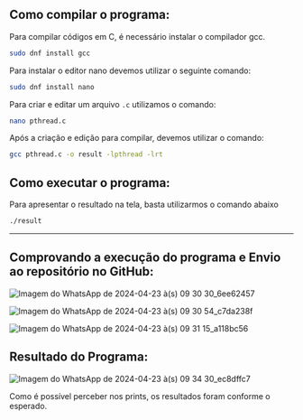 ## Como compilar o programa:

Para compilar códigos em C, é necessário instalar o compilador gcc.
```bash
sudo dnf install gcc
```
Para instalar o editor nano devemos utilizar o seguinte comando:
```bash
sudo dnf install nano
```
Para criar e editar um arquivo `.c` utilizamos o comando:
```bash
nano pthread.c
```
Após a criação e edição  para compilar, devemos utilizar o comando:
```bash
gcc pthread.c -o result -lpthread -lrt
```

## Como executar o programa:

Para apresentar o resultado na tela, basta utilizarmos o comando abaixo

```bash
./result
```

---

## Comprovando a execução do programa e Envio ao repositório no GitHub:

![Imagem do WhatsApp de 2024-04-23 à(s) 09 30 30_6ee62457](https://github.com/OtavioBruzadin/LabsSistemasOperacionais/assets/89026599/897dfbe3-e308-4f6c-815e-8d530c9e9f40)

![Imagem do WhatsApp de 2024-04-23 à(s) 09 30 54_c7da238f](https://github.com/OtavioBruzadin/LabsSistemasOperacionais/assets/89026599/561a145c-0ccc-45e0-8236-96f2e804b8b1)

![Imagem do WhatsApp de 2024-04-23 à(s) 09 31 15_a118bc56](https://github.com/OtavioBruzadin/LabsSistemasOperacionais/assets/89026599/223cc544-e7fe-4176-b00b-3469de0253c6)


## Resultado do Programa:

![Imagem do WhatsApp de 2024-04-23 à(s) 09 34 30_ec8dffc7](https://github.com/OtavioBruzadin/LabsSistemasOperacionais/assets/89026599/49389209-ae1a-46a4-ba04-2f92ee229ba8)

Como é possível perceber nos prints, os resultados foram conforme o esperado.
